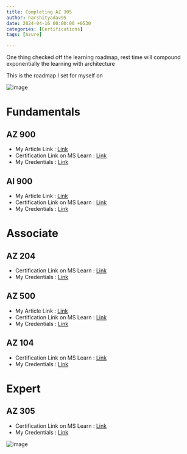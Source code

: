 ```yaml
---
title: Completing AZ 305
author: harshityadav95
date: 2024-04-16 00:00:00 +0530
categories: [Certifications]
tags: [Azure]

---
```


One thing checked off the learning roadmap, rest time will compound exponentially the learning with architecture

This is the roadmap I set for myself on 

![image](https://github.com/harshityadav95/harshityadav95.github.io/assets/14792490/443a1f0c-b7e7-40b5-9c7b-637868efb4cc)

# Fundamentals 

## AZ 900

- My Article Link : [Link](https://github.com/harshityadav95/harshityadav95.github.io/blob/7707f6c289c9203dabf189eced82a8e4d40f974c/_posts/certification/2021-12-08-Microsoft-AZ-900.md)
- Certification Link on MS Learn : [Link](https://learn.microsoft.com/en-us/credentials/certifications/azure-fundamentals/?practice-assessment-type=certification)
- My Credentials : [Link](https://learn.microsoft.com/api/credentials/share/en-us/harshityadav95/21A4F15933418197?sharingId=780EEE26BCAD6F9D)

##  AI 900

- My Article Link : [Link](https://github.com/harshityadav95/harshityadav95.github.io/blob/7707f6c289c9203dabf189eced82a8e4d40f974c/_posts/certification/2023-01-29-Microsoft-AI-900.md)
- Certification Link on MS Learn : [Link](https://learn.microsoft.com/en-us/credentials/certifications/azure-ai-fundamentals/?practice-assessment-type=certification)
- My Credentials : [Link](https://learn.microsoft.com/api/credentials/share/en-us/harshityadav95/68F35E6C955BD7F4?sharingId=780EEE26BCAD6F9D)

# Associate 

## AZ 204

- Certification Link on MS Learn : [Link](https://learn.microsoft.com/en-us/credentials/certifications/azure-developer/?practice-assessment-type=certification)
- My Credentials : [Link](https://learn.microsoft.com/api/credentials/share/en-us/harshityadav95/755B0DC9F2D0AC23?sharingId=780EEE26BCAD6F9D)

## AZ 500

- My Article Link : [Link](https://github.com/harshityadav95/harshityadav95.github.io/blob/7707f6c289c9203dabf189eced82a8e4d40f974c/_posts/certification/2023-10-09-Microsoft-AZ-500.md)
- Certification Link on MS Learn : [Link](https://learn.microsoft.com/en-us/credentials/certifications/azure-security-engineer/?practice-assessment-type=certification)
- My Credentials : [Link](https://learn.microsoft.com/api/credentials/share/en-us/harshityadav95/14F72A65365EC9AA?sharingId=780EEE26BCAD6F9D)

## AZ 104

- Certification Link on MS Learn : [Link](https://learn.microsoft.com/en-us/credentials/certifications/azure-administrator/?practice-assessment-type=certification)
- My Credentials : [Link](https://learn.microsoft.com/api/credentials/share/en-us/harshityadav95/C40C41361C9035EA?sharingId=780EEE26BCAD6F9D)

# Expert

## AZ 305

- Certification Link on MS Learn : [Link](https://learn.microsoft.com/en-us/credentials/certifications/azure-solutions-architect/)
- My Credentials : [Link](https://learn.microsoft.com/api/credentials/share/en-us/harshityadav95/E4FEF02559478F1A?sharingId=780EEE26BCAD6F9D)

![image](https://github.com/harshityadav95/harshityadav95.github.io/assets/14792490/c5e56622-cc2c-4a7a-b132-17a305969d6f)
